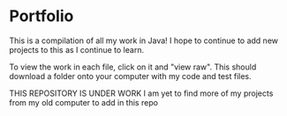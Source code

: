 # Portfolio
This is a compilation of all my work in Java! I hope to continue to add new projects to this as I continue to learn. 

To view the work in each file, click on it and "view raw". This should download a folder onto your computer with my code and test files.

THIS REPOSITORY IS UNDER WORK
  I am yet to find more of my projects from my old computer to add in this repo

